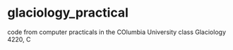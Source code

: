 # glaciology_practical
 code from computer practicals in the COlumbia University class Glaciology 4220, C
